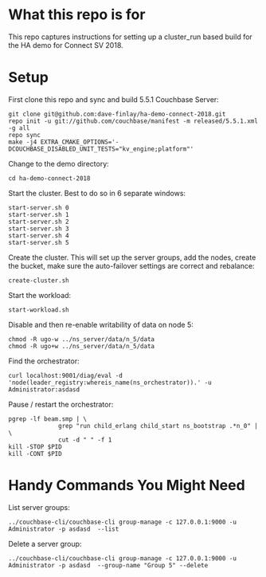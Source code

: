 # What this repo is for 
This repo captures instructions for setting up a cluster_run based build 
for the HA demo for Connect SV 2018.

# Setup
First clone this repo and sync and build 5.5.1 Couchbase Server:
 
```
git clone git@github.com:dave-finlay/ha-demo-connect-2018.git
repo init -u git://github.com/couchbase/manifest -m released/5.5.1.xml -g all
repo sync
make -j4 EXTRA_CMAKE_OPTIONS='-DCOUCHBASE_DISABLED_UNIT_TESTS="kv_engine;platform"'
```

Change to the demo directory:
```
cd ha-demo-connect-2018
```

Start the cluster. Best to do so in 6 separate windows:

```
start-server.sh 0
start-server.sh 1
start-server.sh 2
start-server.sh 3
start-server.sh 4
start-server.sh 5
```

Create the cluster. This will set up the server groups, add the nodes, create the bucket,
make sure the auto-failover settings are correct and rebalance:

```
create-cluster.sh
```

Start the workload:
```
start-workload.sh
```


Disable and then re-enable writability of data on node 5:
```
chmod -R ugo-w ../ns_server/data/n_5/data
chmod -R ugo+w ../ns_server/data/n_5/data
```

Find the orchestrator:
```
curl localhost:9001/diag/eval -d 'node(leader_registry:whereis_name(ns_orchestrator)).' -u Administrator:asdasd
```

Pause / restart the orchestrator:

```
pgrep -lf beam.smp | \
              grep "run child_erlang child_start ns_bootstrap .*n_0" | \ 
              cut -d " " -f 1
kill -STOP $PID
kill -CONT $PID
```

# Handy Commands You Might Need

List server groups:
```
../couchbase-cli/couchbase-cli group-manage -c 127.0.0.1:9000 -u Administrator -p asdasd  --list
```

Delete a server group:
```
../couchbase-cli/couchbase-cli group-manage -c 127.0.0.1:9000 -u Administrator -p asdasd  --group-name "Group 5" --delete
```


